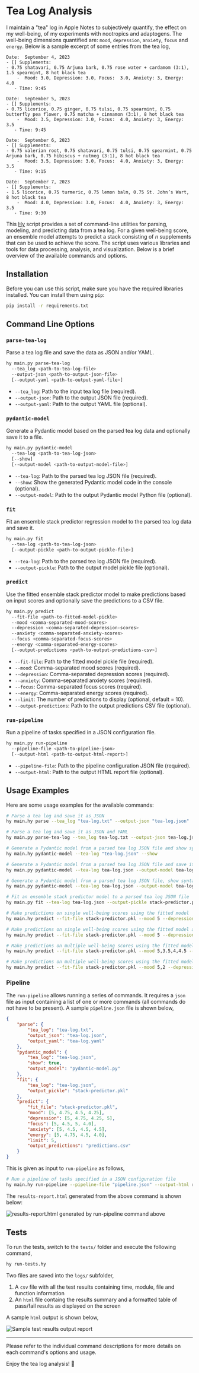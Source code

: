 # Tea Log Analysis

I maintain a "tea" log in Apple Notes to subjectively quantify, the effect on my well-being, of my experiments with nootropics and adaptogens. The well-being dimensions quantified are: `mood`, `depression`, `anxiety`, `focus` and `energy`. Below is a sample excerpt of some entries from the tea log,

```
Date:  September 4, 2023
- [] Supplements:
- 0.75 shatavari, 0.75 Arjuna bark, 0.75 rose water + cardamom (3:1), 1.5 spearmint, 8 hot black tea
    -  Mood: 3.0, Depression: 3.0, Focus:  3.0, Anxiety: 3, Energy: 4.0
   - Time: 9:45

Date:  September 5, 2023
- [] Supplements:
- 0.75 licorice, 0.75 ginger, 0.75 tulsi, 0.75 spearmint, 0.75 butterfly pea flower, 0.75 matcha + cinnamon (3:1), 8 hot black tea
    -  Mood: 3.5, Depression: 3.0, Focus:  4.0, Anxiety: 3, Energy: 3.5
   - Time: 9:45

Date:  September 6, 2023
- [] Supplements:
- 0.75 valerian root, 0.75 shatavari, 0.75 tulsi, 0.75 spearmint, 0.75 Arjuna bark, 0.75 hibiscus + nutmeg (3:1), 8 hot black tea
    -  Mood: 3.5, Depression: 3.0, Focus:  4.0, Anxiety: 3, Energy: 3.5
   - Time: 9:15

Date:  September 7, 2023
- [] Supplements:
- 1.5 licorice, 0.75 turmeric, 0.75 lemon balm, 0.75 St. John’s Wart, 8 hot black tea
    -  Mood: 4.0, Depression: 3.0, Focus:  4.0, Anxiety: 3, Energy: 3.5
   - Time: 9:30
```

This [Hy](https://github.com/hylang/hy) script provides a set of command-line utilities for parsing, modeling, and predicting data from a tea log. For a given well-being score, an ensemble model attempts to predict a stack consisting of *n* supplements that can be used to achieve the score. The script uses various libraries and tools for data processing, analysis, and visualization. Below is a brief overview of the available commands and options.

## Installation

Before you can use this script, make sure you have the required libraries installed. You can install them using `pip`:

```bash
pip install -r requirements.txt
```

## Command Line Options

### `parse-tea-log`

Parse a tea log file and save the data as JSON and/or YAML.

```bash
hy main.py parse-tea-log
  --tea_log <path-to-tea-log-file>
  --output-json <path-to-output-json-file>
  [--output-yaml <path-to-output-yaml-file>]
```

- `--tea_log`: Path to the input tea log file (required).
- `--output-json`: Path to the output JSON file (required).
- `--output-yaml`: Path to the output YAML file (optional).

### `pydantic-model`

Generate a Pydantic model based on the parsed tea log data and optionally save it to a file.

```bash
hy main.py pydantic-model
  --tea-log <path-to-tea-log-json>
  [--show]
  [--output-model <path-to-output-model-file>]
```

- `--tea-log`: Path to the parsed tea log JSON file (required).
- `--show`: Show the generated Pydantic model code in the console (optional).
- `--output-model`: Path to the output Pydantic model Python file (optional).

### `fit`

Fit an ensemble stack predictor regression model to the parsed tea log data and save it.

```bash
hy main.py fit
  --tea-log <path-to-tea-log-json>
  [--output-pickle <path-to-output-pickle-file>]
```

- `--tea-log`: Path to the parsed tea log JSON file (required).
- `--output-pickle`: Path to the output model pickle file (optional).

### `predict`

Use the fitted ensemble stack predictor model to make predictions based on input scores and optionally save the predictions to a CSV file.

```bash
hy main.py predict
  --fit-file <path-to-fitted-model-pickle>
  --mood <comma-separated-mood-scores>
  --depression <comma-separated-depression-scores>
  --anxiety <comma-separated-anxiety-scores>
  --focus <comma-separated-focus-scores>
  --energy <comma-separated-energy-scores>
  [--output-predictions <path-to-output-predictions-csv>]
```

- `--fit-file`: Path to the fitted model pickle file (required).
- `--mood`: Comma-separated mood scores (required).
- `--depression`: Comma-separated depression scores (required).
- `--anxiety`: Comma-separated anxiety scores (required).
- `--focus`: Comma-separated focus scores (required).
- `--energy`: Comma-separated energy scores (required).
- `--limit`: The number of predictions to display (optional, default = 10).
- `--output-predictions`: Path to the output predictions CSV file (optional).

### `run-pipeline`

Run a pipeline of tasks specified in a JSON configuration file.

```bash
hy main.py run-pipeline
  --pipeline-file <path-to-pipeline-json>
  [--output-html <path-to-output-html-report>]
```

- `--pipeline-file`: Path to the pipeline configuration JSON file (required).
- `--output-html`: Path to the output HTML report file (optional).

## Usage Examples

Here are some usage examples for the available commands:

```bash
# Parse a tea log and save it as JSON
hy main.hy parse --tea_log "tea-log.txt" --output-json "tea-log.json"

# Parse a tea log and save it as JSON and YAML
hy main.py parse-tea-log --tea_log tea-log.txt --output-json tea-log.json --output-yaml tea-log.yaml

# Generate a Pydantic model from a parsed tea log JSON file and show syntax highlighted code
hy main.hy pydantic-model --tea-log "tea-log.json" --show 

# Generate a Pydantic model from a parsed tea log JSON file and save it
hy main.py pydantic-model --tea-log tea-log.json --output-model tea-log-pydantic-model.py

# Generate a Pydantic model from a parsed tea log JSON file, show syntax highlighted code and save it
hy main.py pydantic-model --tea-log tea-log.json --output-model tea-log-pydantic-model.py

# Fit an ensemble stack predictor model to a parsed tea log JSON file
hy main.py fit --tea-log tea-log.json --output-pickle stack-predictor.pkl

# Make predictions on single well-being scores using the fitted model
hy main.hy predict --fit-file stack-predictor.pkl --mood 5 --depression 4.2 --anxiety 3 --focus 4 --energy 4.5

# Make predictions on single well-being scores using the fitted model and limit the stack to 5 elements
hy main.hy predict --fit-file stack-predictor.pkl --mood 5 --depression 4.2 --anxiety 3 --focus 4 --energy 4.5 --limit 5

# Make predictions on multiple well-being scores using the fitted model and limit the stack to 5 elements
hy main.hy predict --fit-file stack-predictor.pkl --mood 5,3.5,4,4.5 --depression 4.2,3,3.75,4.25 --anxiety 3,4,3.5,4.5 --focus 4,5,4.36,3.75 --energy 4.5,4,3,4.25

# Make predictions on multiple well-being scores using the fitted model and save all predictions to a csv file
hy main.hy predict --fit-file stack-predictor.pkl --mood 5,2 --depression 4.2,3 --anxiety 3,4 --focus 4,5 --energy 4.5,4 --output-predictions "predictions.csv"
```

### Pipeline

The `run-pipeline` allows running a series of commands. It requires a `json` file as input containing a list of one or more commands (all commands do not have to be present). A sample `pipeline.json` file is shown below,

```json
{
    "parse": {
        "tea_log": "tea-log.txt",
        "output_json": "tea-log.json",
        "output_yaml": "tea-log.yaml"
    },
    "pydantic_model": {
        "tea_log": "tea-log.json",
        "show": true,
        "output_model": "pydantic-model.py"
    },
    "fit": {
        "tea_log": "tea-log.json",
        "output_pickle": "stack-predictor.pkl"
    },
    "predict": {
        "fit_file": "stack-predictor.pkl",
        "mood": [5, 4.75, 4.5, 4.25],
        "depression": [5, 4.75, 4.25, 5],
        "focus": [5, 4.5, 5, 4.0],
        "anxiety": [5, 4.5, 4.5, 4.5],
        "energy": [5, 4.75, 4.5, 4.0],
        "limit": 5,
        "output_predictions": "predictions.csv"
    }
}
```

This is given as input to `run-pipeline` as follows,

```bash
# Run a pipeline of tasks specified in a JSON configuration file
hy main.hy run-pipeline --pipeline-file "pipeline.json" --output-html results-report.html
```

The `results-report.html` generated from the above command is shown below:

![results-report.html generated by run-pipeline command above](images/pipeline-output.png)


## Tests

To run the tests, switch to the `tests/` folder and execute the following command,

```bash
hy run-tests.hy
```

Two files are saved into the `logs/` subfolder,

1. A `csv` file with all the test results containing time, module, file and function information
2. An `html` file containg the results summary and a formatted table of pass/fail results as displayed on the screen

A sample `html` output is shown below,

![Sample test results output report](images/test-results.png)

----

Please refer to the individual command descriptions for more details on each command's options and usage.

Enjoy the tea log analysis! 🍵